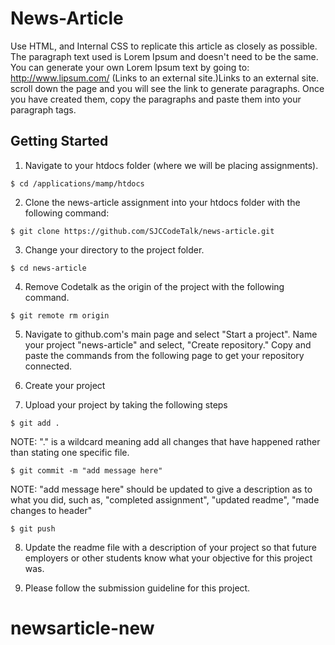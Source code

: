 # News-Article
Use HTML, and Internal CSS to replicate this article as closely as possible. The paragraph text used is Lorem Ipsum and doesn't need to be the same. You can generate your own Lorem Ipsum text by going to: http://www.lipsum.com/ (Links to an external site.)Links to an external site. scroll down the page and you will see the link to generate paragraphs. Once you have created them, copy the paragraphs and paste them into your paragraph tags. 

## Getting Started
1. Navigate to your htdocs folder (where we will be placing assignments).

```
$ cd /applications/mamp/htdocs
```

2. Clone the news-article assignment into your htdocs folder with the following command:

```
$ git clone https://github.com/SJCCodeTalk/news-article.git
```

3. Change your directory to the project folder.
```
$ cd news-article
```

4. Remove Codetalk as the origin of the project with the following command.
```
$ git remote rm origin
```

5. Navigate to github.com's main page and select "Start a project". Name your project "news-article" and select, "Create repository." Copy and paste the commands from the following page to get your repository connected.

6. Create your project

7. Upload your project by taking the following steps

```
$ git add .
```

NOTE: "." is a wildcard meaning add all changes that have happened rather than stating one specific file. 

```
$ git commit -m "add message here"
```

NOTE: "add message here" should be updated to give a description as to what you did, such as, "completed assignment", "updated readme", "made changes to header"

```
$ git push
```

8. Update the readme file with a description of your project so that future employers or other students know what your objective for this project was. 

9. Please follow the submission guideline for this project.
# newsarticle-new
